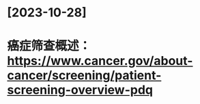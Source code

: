 # [2023-10-28]
# 癌症筛查概述：https://www.cancer.gov/about-cancer/screening/patient-screening-overview-pdq
